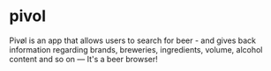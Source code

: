 # pivol
Pivøl is an app that allows users to search for beer - and gives back information regarding brands, breweries, ingredients, volume, alcohol content and so on — It's a beer browser!
